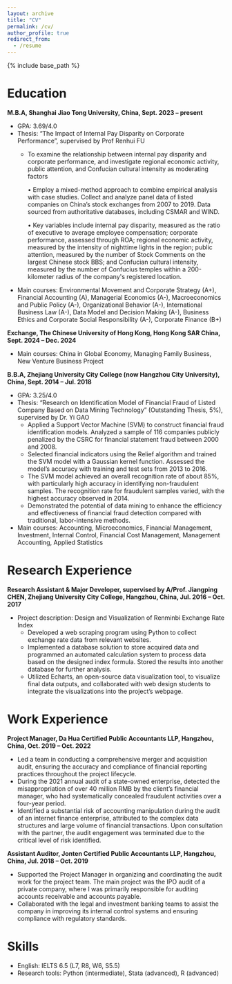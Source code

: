 ```yaml
---
layout: archive
title: "CV"
permalink: /cv/
author_profile: true
redirect_from:
  - /resume
---
```


{% include base_path %}



Education
======

**M.B.A, Shanghai Jiao Tong University, China, Sept. 2023 – present**

* GPA: 3.69/4.0
* Thesis: “The Impact of Internal Pay Disparity on Corporate Performance”, supervised by Prof Renhui FU
  * To examine the relationship between internal pay disparity and corporate performance, and investigate regional economic activity, public attention, and Confucian cultural intensity as moderating factors
  
    • Employ a mixed-method approach to combine empirical analysis with case studies. Collect and analyze panel data of listed companies on China’s stock exchanges from 2007 to 2019. Data sourced from authoritative databases, including CSMAR and WIND.
  
    • Key variables include internal pay disparity, measured as the ratio of executive to average employee compensation; corporate performance, assessed through ROA; regional economic activity, measured by the intensity of nighttime lights in the region; public attention, measured by the number of Stock Comments on the largest Chinese stock BBS; and Confucian cultural intensity, measured by the number of Confucius temples within a 200-kilometer radius of the company's registered location.
* Main courses: Environmental Movement and Corporate Strategy (A+), Financial Accounting (A), Managerial Economics (A-), Macroeconomics and Public Policy (A-), Organizational Behavior (A-), International Business Law (A-), Data Model and Decision Making (A-), Business Ethics and Corporate Social Responsibility (A-), Corporate Finance (B+)

**Exchange, The Chinese University of Hong Kong, Hong Kong SAR China, Sept. 2024 – Dec. 2024**

* Main courses: China in Global Economy, Managing Family Business, New Venture Business Project

**B.B.A, Zhejiang University City College (now Hangzhou City University), China, Sept. 2014 – Jul. 2018**

* GPA: 3.25/4.0
* Thesis: “Research on Identification Model of Financial Fraud of Listed Company Based on Data Mining Technology” (Outstanding Thesis, 5%), supervised by Dr. Yi GAO
  * Applied a Support Vector Machine (SVM) to construct financial fraud identification models. Analyzed a sample of 116 companies publicly penalized by the CSRC for financial statement fraud between 2000 and 2008.
  * Selected financial indicators using the Relief algorithm and trained the SVM model with a Gaussian kernel function. Assessed the model’s accuracy with training and test sets from 2013 to 2016.
  * The SVM model achieved an overall recognition rate of about 85%, with particularly high accuracy in identifying non-fraudulent samples. The recognition rate for fraudulent samples varied, with the highest accuracy observed in 2014.
  * Demonstrated the potential of data mining to enhance the efficiency and effectiveness of financial fraud detection compared with traditional, labor-intensive methods.
* Main courses: Accounting, Microeconomics, Financial Management, Investment, Internal Control, Financial Cost Management, Management Accounting, Applied Statistics

Research Experience
======

**Research Assistant & Major Developer, supervised by A/Prof. Jiangping CHEN, Zhejiang University City College, Hangzhou, China, Jul. 2016 – Oct. 2017**

* Project description: Design and Visualization of Renminbi Exchange Rate Index
  * Developed a web scraping program using Python to collect exchange rate data from relevant websites.
  * Implemented a database solution to store acquired data and programmed an automated calculation system to process data based on the designed index formula. Stored the results into another database for further analysis.
  * Utilized Echarts, an open-source data visualization tool, to visualize final data outputs, and collaborated with web design students to integrate the visualizations into the project’s webpage.

Work Experience
======

**Project Manager, Da Hua Certified Public Accountants LLP, Hangzhou, China, Oct. 2019 – Oct. 2022**

* Led a team in conducting a comprehensive merger and acquisition audit, ensuring the accuracy and compliance of financial reporting practices throughout the project lifecycle.
* During the 2021 annual audit of a state-owned enterprise, detected the misappropriation of over 40 million RMB by the client’s financial manager, who had systematically concealed fraudulent activities over a four-year period.
* Identified a substantial risk of accounting manipulation during the audit of an internet finance enterprise, attributed to the complex data structures and large volume of financial transactions. Upon consultation with the partner, the audit engagement was terminated due to the critical level of risk identified.

**Assistant Auditor, Jonten Certified Public Accountants LLP, Hangzhou, China, Jul. 2018 – Oct. 2019**

* Supported the Project Manager in organizing and coordinating the audit work for the project team. The main project was the IPO audit of a private company, where I was primarily responsible for auditing accounts receivable and accounts payable.
* Collaborated with the legal and investment banking teams to assist the company in improving its internal control systems and ensuring compliance with regulatory standards.

Skills
======

* English: IELTS 6.5 (L7, R8, W6, S5.5)
* Research tools: Python (intermediate), Stata (advanced), R (advanced)
